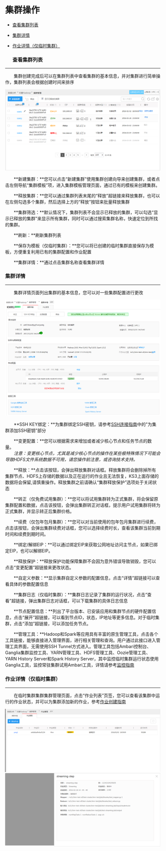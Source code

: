# 集群操作


  
* [查看集群列表](#cha_kan_ji_qun_lie_biao)
 
* [集群详情](#ji_qun_xiang_qing)

* [作业详情（仅临时集群）](#zuo_ye_xiang_qing)



  <h3 name="cha_kan_ji_qun_lie_biao" id="cha_kan_ji_qun_lie_biao">查看集群列表</h3>
  
---



　　集群创建完成后可以在集群列表中查看集群的基本信息，并对集群进行简单操作，集群列表会根据创建时间来排序
  
  ![](jqlb.png)
  
 　　**新建集群：**您可以点击“新建集群”使用集群创建向导来创建集群，或者点击左侧导航“集群模板”项，进入集群模板管理页面，通过已有的模板来创建集群。
   
   　　**释放集群：**您可以通过集群列表末尾的“释放”超链接来释放集群，也可以在左侧勾选多个集群，然后选择上方的“释放”按钮来批量释放集群
     
　　**集群筛选：**默认情况下，集群列表不会显示已释放的集群，可以勾选“显示已释放的集群”来显示所有集群，同时可以通过搜索集群名称，快速定位到所找的集群。
  
　　**刷新：**刷新集群列表
    
　　**保存为模板（仅临时集群）：**您可以将已创建的临时集群直接保存为模板，方便重复利用已有的集群配置和作业配置
  
　　**集群详情：**通过点击集群名称查看集群详情
  
  
  

  <h3 name="ji_qun_xiang_qing" id="ji_qun_xiang_qing">集群详情</h3>
  
---

　　集群详情页面列出集群的基本信息，您可以对一些集群配置进行更改

![集群详情](jqxq.png)


　　**SSH KEY绑定：**为集群绑定SSH密钥，请参考[SSH连接指南](sshlian_jie_zhi_nan.md)中的"为集群添加SSH密钥”部分
  
　　**变更配置：**您可以根据需求来增加或者减少核心节点和任务节点的数量。<br>
　　*注意：变更核心节点，尤其是减少核心节点的操作在某些极特殊情况下可能会导致HDFS文件系统数据不可用，请您操作前注意，或咨询技术支持。*
  
　　**释放：**点击该按钮，会弹出释放集群对话框。释放集群将会删除掉所有集群节点、HDFS上存储的数据以及正在运行的作业且无法恢复，KS3上面存储的数据将会保留,请慎重操作。释放集群之前请确认“集群释放保护”选项处于关闭状态
  
　　**转正（仅免费试用集群）：**您可以将试用集群转为正式集群，将会保留原集群配置和数据，点击该按钮，会弹出集群转正对话框，提示用户试用集群将转为正式集群，并显示转正后集群价格。
  
　　**续费（仅包年包月集群）：**您可以对当前使用的包年包月集群进行续费，点击该按钮，会弹出集群续费对话框，您可以选择续费时长，查看该集群当前到期时间和续费到期时间。
 
　　**绑定/解绑EIP：**可以通过绑定EIP来获取公网地址访问主节点，如果已绑定EIP，也可以解绑EIP。
  
　　**释放保护：**释放保护功能保障集群不会因为意外错误导致销毁，您可以点击“变更配置”超链接来更改状态。
  
　　**自定义参数：**显示集群自定义参数的配置信息，点击“详情”超链接可以查看具体的参数配置信息
  
　　**集群日志（仅临时集群）：**集群日志记录了集群的运行状况，点击“查看”超链接，弹出集群日志对话框，可以下载集群的具体日志信息
  
　　**节点配置信息：**列出了平台版本、已安装应用和集群节点的硬件配置信息，点击“展开”超链接，可以看到节点ID，状态，IP地址等更多信息。对于临时集群，点击“添加”超链接，可以添加任务节点。
  
　　**管理工具：**Hadoop和Spark等应用具有丰富的原生管理工具，点击各个工具链接，能够直接进入管理界面，进行相关管理和查询。用户通过此接口进入管理工具界面，无需使用SSH Tunnel方式进入。管理工具包括Ambari控制台、Ganglia集群监控工具、YARN管理工具、HDFS管理工具、Oozie管理工具、YARN History Server和Spark History Server，其中监控临时集群运行状态使用Ganglia工具，监控常驻集群试用Ambari工具，详情请参考[监控指南](jian_kong_zhi_nan.md)


  
  
   <h3 name="zuo_ye_xiang_qing" id="zuo_ye_xiang_qing">作业详情（仅临时集群）</h3>
  
---

　　在临时集群集群集群管理页面，点击“作业列表”页签，您可以查看该集群中运行的作业状态，并可以为集群添加新的作业，参考[作业创建指南](zuo_ye_chuang_jian_zhi_nan.md)
  
  ![作业详情](zyxq1.png)  
  ![作业详情](zyxq2.png)

